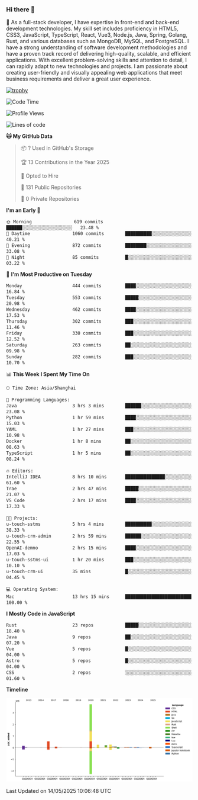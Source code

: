 ### Hi there 👋

🌱 As a full-stack developer, I have expertise in front-end and back-end development technologies. My skill set includes proficiency in HTML5, CSS3, JavaScript, TypeScript, React, Vue3, Node.js, Java, Spring, Golang, Rust, and various databases such as MongoDB, MySQL, and PostgreSQL. I have a strong understanding of software development methodologies and have a proven track record of delivering high-quality, scalable, and efficient applications. With excellent problem-solving skills and attention to detail, I can rapidly adapt to new technologies and projects. I am passionate about creating user-friendly and visually appealing web applications that meet business requirements and deliver a great user experience.

[![trophy](https://github-profile-trophy.vercel.app/?username=elton&rank=SECRET,SSS,SS,S,AAA,AA,A&theme=onedark&no-frame=true&margin-w=10)](https://github.com/ryo-ma/github-profile-trophy)

<!--START_SECTION:waka-->
![Code Time](http://img.shields.io/badge/Code%20Time-1%2C627%20hrs%2019%20mins-blue)

![Profile Views](http://img.shields.io/badge/Profile%20Views-0-blue)

![Lines of code](https://img.shields.io/badge/From%20Hello%20World%20I%27ve%20Written-5.6%20million%20lines%20of%20code-blue)

**🐱 My GitHub Data** 

> 📦 ? Used in GitHub's Storage 
 > 
> 🏆 13 Contributions in the Year 2025
 > 
> 💼 Opted to Hire
 > 
> 📜 131 Public Repositories 
 > 
> 🔑 0 Private Repositories 
 > 
**I'm an Early 🐤** 

```text
🌞 Morning                619 commits         ██████░░░░░░░░░░░░░░░░░░░   23.48 % 
🌆 Daytime                1060 commits        ██████████░░░░░░░░░░░░░░░   40.21 % 
🌃 Evening                872 commits         ████████░░░░░░░░░░░░░░░░░   33.08 % 
🌙 Night                  85 commits          █░░░░░░░░░░░░░░░░░░░░░░░░   03.22 % 
```
📅 **I'm Most Productive on Tuesday** 

```text
Monday                   444 commits         ████░░░░░░░░░░░░░░░░░░░░░   16.84 % 
Tuesday                  553 commits         █████░░░░░░░░░░░░░░░░░░░░   20.98 % 
Wednesday                462 commits         ████░░░░░░░░░░░░░░░░░░░░░   17.53 % 
Thursday                 302 commits         ███░░░░░░░░░░░░░░░░░░░░░░   11.46 % 
Friday                   330 commits         ███░░░░░░░░░░░░░░░░░░░░░░   12.52 % 
Saturday                 263 commits         ██░░░░░░░░░░░░░░░░░░░░░░░   09.98 % 
Sunday                   282 commits         ███░░░░░░░░░░░░░░░░░░░░░░   10.70 % 
```


📊 **This Week I Spent My Time On** 

```text
🕑︎ Time Zone: Asia/Shanghai

💬 Programming Languages: 
Java                     3 hrs 3 mins        ██████░░░░░░░░░░░░░░░░░░░   23.08 % 
Python                   1 hr 59 mins        ████░░░░░░░░░░░░░░░░░░░░░   15.03 % 
YAML                     1 hr 27 mins        ███░░░░░░░░░░░░░░░░░░░░░░   10.98 % 
Docker                   1 hr 8 mins         ██░░░░░░░░░░░░░░░░░░░░░░░   08.63 % 
TypeScript               1 hr 5 mins         ██░░░░░░░░░░░░░░░░░░░░░░░   08.24 % 

🔥 Editors: 
IntelliJ IDEA            8 hrs 10 mins       ███████████████░░░░░░░░░░   61.60 % 
Trae                     2 hrs 47 mins       █████░░░░░░░░░░░░░░░░░░░░   21.07 % 
VS Code                  2 hrs 17 mins       ████░░░░░░░░░░░░░░░░░░░░░   17.33 % 

🐱‍💻 Projects: 
u-touch-sstms            5 hrs 4 mins        ██████████░░░░░░░░░░░░░░░   38.33 % 
u-touch-crm-admin        2 hrs 59 mins       ██████░░░░░░░░░░░░░░░░░░░   22.55 % 
OpenAI-demno             2 hrs 15 mins       ████░░░░░░░░░░░░░░░░░░░░░   17.03 % 
u-touch-sstms-ui         1 hr 20 mins        ███░░░░░░░░░░░░░░░░░░░░░░   10.10 % 
u-touch-crm-ui           35 mins             █░░░░░░░░░░░░░░░░░░░░░░░░   04.45 % 

💻 Operating System: 
Mac                      13 hrs 15 mins      █████████████████████████   100.00 % 
```

**I Mostly Code in JavaScript** 

```text
Rust                     23 repos            █████░░░░░░░░░░░░░░░░░░░░   18.40 % 
Java                     9 repos             ██░░░░░░░░░░░░░░░░░░░░░░░   07.20 % 
Vue                      5 repos             █░░░░░░░░░░░░░░░░░░░░░░░░   04.00 % 
Astro                    5 repos             █░░░░░░░░░░░░░░░░░░░░░░░░   04.00 % 
CSS                      2 repos             ░░░░░░░░░░░░░░░░░░░░░░░░░   01.60 % 
```



**Timeline**

![Lines of Code chart](https://raw.githubusercontent.com/elton/elton/main/assets/bar_graph.png)


 Last Updated on 14/05/2025 10:06:48 UTC
<!--END_SECTION:waka-->

<!--
**elton/elton** is a ✨ _special_ ✨ repository because its `README.md` (this file) appears on your GitHub profile.

Here are some ideas to get you started:

- 🔭 I’m currently working on ...
- 🌱 I’m currently learning ...
- 👯 I’m looking to collaborate on ...
- 🤔 I’m looking for help with ...
- 💬 Ask me about ...
- 📫 How to reach me: ...
- 😄 Pronouns: ...
- ⚡ Fun fact: ...
-->
